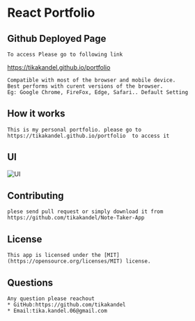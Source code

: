 # React Portfolio
 ## Github Deployed Page
    To access Please go to following link
   https://tikakandel.github.io/portfolio

    Compatible with most of the browser and mobile device.
    Best performs with curent versions of the browser.
    Eg: Google Chrome, FireFox, Edge, Safari.. Default Setting

## How it works
    This is my personal portfolio. please go to   https://tikakandel.github.io/portfolio  to access it 
    
 ## UI
  
  ![UI](https://user-images.githubusercontent.com/84317073/138269866-879ddccc-b43d-4645-abe8-dc4ee9f52381.JPG)
    
        
## Contributing
    plese send pull request or simply download it from
    https://github.com/tikakandel/Note-Taker-App
## License
    This app is licensed under the [MIT](https://opensource.org/licenses/MIT) license.
## Questions
    Any question please reachout 
    * GitHub:https://github.com/tikakandel
    * Email:tika.kandel.06@gmail.com
